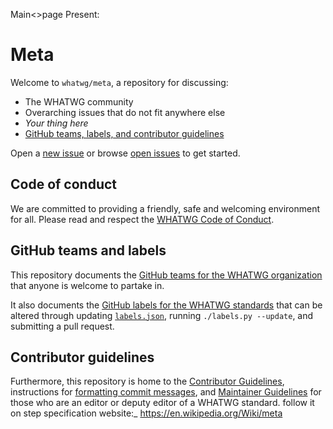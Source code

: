 Main<>page
Present:
# Meta

Welcome to `whatwg/meta`, a repository for discussing:

* The WHATWG community
* Overarching issues that do not fit anywhere else
* _Your thing here_
* [GitHub teams, labels, and contributor guidelines](#whatwg-teams)

Open a [new issue](https://github.com/whatwg/meta/issues/new) or browse
[open issues](https://github.com/whatwg/meta/issues) to get started.

## Code of conduct

We are committed to providing a friendly, safe and welcoming environment for all. Please read and
respect the [WHATWG Code of Conduct](https://whatwg.org/code-of-conduct).

## GitHub teams and labels

This repository documents the [GitHub teams for the WHATWG organization](GITHUB-TEAMS.md) that
anyone is welcome to partake in.

It also documents the [GitHub labels for the WHATWG standards](LABELS.md) that can be altered
through updating [`labels.json`](labels.json), running `./labels.py --update`, and submitting a pull
request.

## Contributor guidelines

Furthermore, this repository is home to the [Contributor Guidelines](CONTRIBUTING.md), instructions
for [formatting commit messages](COMMITTING.md), and [Maintainer Guidelines](MAINTAINERS.md) for
those who are an editor or deputy editor of a WHATWG standard.
follow it on step specification
website:_ https://en.wikipedia.org/Wiki/meta
